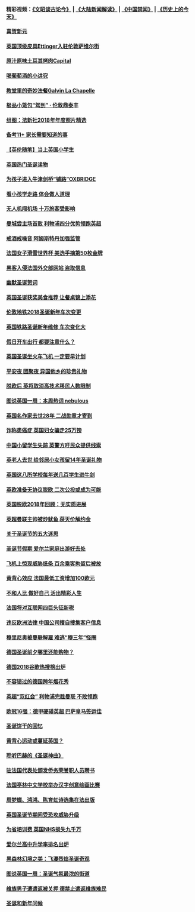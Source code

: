 #### 精彩视频：[《文昭谈古论今》](https://github.com/gfw-breaker/wenzhao/blob/master/README.md?t=12291831) | [《大陆新闻解读》](https://github.com/gfw-breaker/ntdtv-comedy/blob/master/README.md?t=12291831) | [《中国禁闻》](https://github.com/gfw-breaker/ntdtv-news/blob/master/README.md?t=12291831) | [《历史上的今天》](https://github.com/gfw-breaker/today-in-history/blob/master/README.md?t=12291831) 

#### [喜贺新元](../pages/nsc974/n10936605.md?t=12291831) 

#### [英国顶级皮具Ettinger入驻伦敦萨维尔街](../pages/nsc974/n10936595.md?t=12291831) 

#### [原汁原味土耳其烤肉Capital](../pages/nsc974/n10936573.md?t=12291831) 

#### [喝葡萄酒的小讲究](../pages/nsc974/n10936535.md?t=12291831) 

#### [教堂里的奇妙法餐Galvin La Chapelle](../pages/nsc974/n10935913.md?t=12291831) 

#### [极品小笼包“驾到” · 伦敦鼎泰丰](../pages/nsc974/n10935791.md?t=12291831) 

#### [组图：法新社2018年年度照片精选](../pages/nsc974/n10935213.md?t=12291831) 

#### [备考11+ 家长需要知道的事](../pages/nsc974/n10934312.md?t=12291831) 

#### [【英伦随笔】当上英国小学生](../pages/nsc974/n10934305.md?t=12291831) 

#### [英国热门圣诞读物](../pages/nsc974/n10934285.md?t=12291831) 

#### [为孩子进入牛津剑桥“铺路”OXBRIDGE](../pages/nsc974/n10934233.md?t=12291831) 

#### [看小孩学走路 体会做人道理](../pages/nsc974/n10934169.md?t=12291831) 

#### [无人机闯机场  十万旅客受影响](../pages/nsc974/n10934028.md?t=12291831) 

#### [曼城尝主场首败 利物浦四分优势领跑英超](../pages/nsc974/n10932818.md?t=12291831) 

#### [戒酒戒噪音 阿姆斯特丹加强监管](../pages/nsc974/n10928070.md?t=12291831) 

#### [法国女子滑雪世界杯 美选手摘第50枚金牌](../pages/nsc974/n10927351.md?t=12291831) 

#### [黑客入侵法国外交部网站 盗取信息](../pages/nsc974/n10927269.md?t=12291831) 

#### [幽默圣诞贺词](../pages/nsc974/n10926672.md?t=12291831) 

#### [英国圣诞获奖美食推荐 让餐桌锦上添花](../pages/nsc974/n10926641.md?t=12291831) 

#### [伦敦地铁2018圣诞新年车次变更](../pages/nsc974/n10926629.md?t=12291831) 

#### [英国铁路圣诞新年维修 车次变化大](../pages/nsc974/n10926618.md?t=12291831) 

#### [假日开车出行 都要注意什么？](../pages/nsc974/n10926610.md?t=12291831) 

#### [英国圣诞坐火车飞机 一定要早计划](../pages/nsc974/n10926599.md?t=12291831) 

#### [平安夜 团聚夜 异国他乡的珍贵礼物](../pages/nsc974/n10925634.md?t=12291831) 

#### [脱欧后 英将取消高技术移民人数限制](../pages/nsc974/n10924981.md?t=12291831) 

#### [图说英国一周：本周热词 nebulous](../pages/nsc974/n10925020.md?t=12291831) 

#### [英国名作家去世28年 二战勋章才寄到](../pages/nsc974/n10925014.md?t=12291831) 

#### [诈称患癌症 英国妇女骗走25万镑](../pages/nsc974/n10925008.md?t=12291831) 

#### [中国小留学生失踪  英警方吁民众提供线索](../pages/nsc974/n10925001.md?t=12291831) 

#### [英老人去世 给邻居小女孩留14年圣诞礼物](../pages/nsc974/n10924997.md?t=12291831) 

#### [英国这八所学校每年送几百学生进牛剑](../pages/nsc974/n10924990.md?t=12291831) 

#### [英欧准备无协议脱欧 二次公投或成为可能](../pages/nsc974/n10923373.md?t=12291831) 

#### [英国脱欧2018年回顾：无实质进展](../pages/nsc974/n10923355.md?t=12291831) 

#### [英超曼联主帅被炒鱿鱼 获天价解约金](../pages/nsc974/n10922656.md?t=12291831) 

#### [关于圣诞节的五大迷思](../pages/nsc974/n10919864.md?t=12291831) 

#### [圣诞节假期 爱尔兰家庭出游好去处](../pages/nsc974/n10919966.md?t=12291831) 

#### [飞机上惊现威胁纸条 百余乘客拘留后被放](../pages/nsc974/n10920081.md?t=12291831) 

#### [黄背心效应 法国最低工资增加100欧元](../pages/nsc974/n10919737.md?t=12291831) 

#### [不和人比 做好自己 活出精彩人生](../pages/nsc974/n10920053.md?t=12291831) 

#### [法国将对互联网四巨头征新税](../pages/nsc974/n10919837.md?t=12291831) 

#### [违反欧洲法律 中国公司擅自搜集客户信息](../pages/nsc974/n10918199.md?t=12291831) 

#### [穆里尼奥被曼联解雇 难逃“穆三年”怪圈](../pages/nsc974/n10919101.md?t=12291831) 

#### [德国圣诞前夕哪里还能购物？](../pages/nsc974/n10918186.md?t=12291831) 

#### [德国2018谷歌热搜榜出炉](../pages/nsc974/n10918077.md?t=12291831) 

#### [不容错过的德国跨年烟花秀](../pages/nsc974/n10917989.md?t=12291831) 

#### [英超“双红会” 利物浦完胜曼联 不败领跑](../pages/nsc974/n10917557.md?t=12291831) 

#### [欧冠16强：德甲硬碰英超 巴萨皇马签运佳](../pages/nsc974/n10917207.md?t=12291831) 

#### [圣诞饼干的回忆](../pages/nsc974/n10916160.md?t=12291831) 

#### [黄背心运动或蔓延英国？](../pages/nsc974/n10915769.md?t=12291831) 

#### [聆听巴赫的《圣诞神曲》](../pages/nsc974/n10910868.md?t=12291831) 

#### [驻法国代表处颁发侨务荣誉职人员聘书](../pages/nsc974/n10912829.md?t=12291831) 

#### [法国亭林中文学校举办汉字创意绘画比赛](../pages/nsc974/n10912809.md?t=12291831) 

#### [周梦蝶、鸿鸿、陈育虹诗选集在法出版](../pages/nsc974/n10912778.md?t=12291831) 

#### [英国圣诞节期间受恐攻威胁升级](../pages/nsc974/n10911486.md?t=12291831) 

#### [为省培训费  英国NHS损失九千万](../pages/nsc974/n10911478.md?t=12291831) 

#### [爱尔兰高中升学率排名出炉](../pages/nsc974/n10910761.md?t=12291831) 

#### [黑森林幻境之美：飞瀑烈焰圣诞奇观](../pages/nsc974/n10909442.md?t=12291831) 

#### [图说英国一周：圣诞气氛最浓的街道](../pages/nsc974/n10909173.md?t=12291831) 

#### [维族男子遭遣返被关押 德禁止遣返维族难民](../pages/nsc974/n10908943.md?t=12291831) 

#### [圣诞和新年问候](../pages/nsc974/n10909160.md?t=12291831) 

